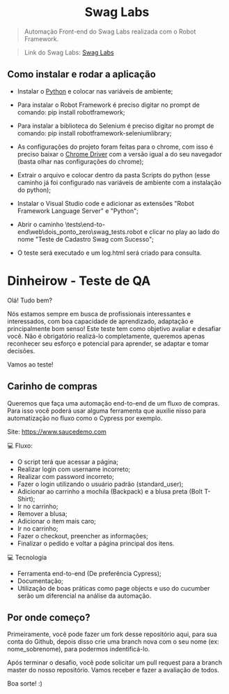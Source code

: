 # <h1 align="center">Swag Labs</h1>

> Automação Front-end do Swag Labs realizada com o Robot Framework.

> Link do Swag Labs: [Swag Labs](https://www.saucedemo.com/)

## Como instalar e rodar a aplicação

+ Instalar o [Python](https://www.python.org/downloads/) e colocar nas variáveis de ambiente;

+ Para instalar o Robot Framework é preciso digitar no prompt de comando: pip install robotframework;

+ Para instalar a biblioteca do Selenium é preciso digitar no prompt de comando: pip install robotframework-seleniumlibrary;

+ As configurações do projeto foram feitas para o chrome, com isso é preciso baixar o [Chrome Driver](https://chromedriver.chromium.org/downloads) com a versão igual a do seu navegador (basta olhar nas configurações do chrome);

+ Extrair o arquivo e colocar dentro da pasta Scripts do python (esse caminho já foi configurado nas variáveis de ambiente com a instalação do python);

+ Instalar o Visual Studio code e adicionar as extensões "Robot Framework Language Server" e "Python";

+ Abrir o caminho \tests\end-to-end\web\dois_ponto_zero\swag_tests.robot e clicar no play ao lado do nome "Teste de Cadastro Swag com Sucesso";

+ O teste será executado e um log.html será criado para consulta.







# Dinheirow - Teste de QA

Olá! Tudo bem?

Nós estamos sempre em busca de profissionais interessantes e interessados, com boa capacidade de aprendizado, adaptação e principalmente bom senso!
Este teste tem como objetivo avaliar e desafiar você. Não é obrigatório realizá-lo completamente, queremos apenas reconhecer seu esforço e potencial para aprender, se adaptar e tomar decisões.

Vamos ao teste!

## Carinho de compras

Queremos que faça uma automação end-to-end de um fluxo de compras. Para isso você poderá usar alguma ferramenta que auxilie nisso para automatização no fluxo como o Cypress por exemplo.

Site: https://www.saucedemo.com

💻 Fluxo:
- O script terá que acessar a página;
- Realizar login com username incorreto;
- Realizar com password incorreto;
- Fazer o login utilizando o usuário padrão (standard_user);
- Adicionar ao carrinho a mochila (Backpack) e a blusa preta (Bolt T-Shirt);
- Ir no carrinho;
- Remover a blusa;
- Adicionar o item mais caro;
- Ir no carrinho;
- Fazer o checkout, preencher as informações;
- Finalizar o pedido e voltar a página principal dos itens.

💻 Tecnologia
- Ferramenta end-to-end (De preferência Cypress);
- Documentação;
- Utilização de boas práticas como page objects e uso do cucumber serão um 
diferencial na análise da automação.

## Por onde começo?
Primeiramente, você pode fazer um fork desse repositório aqui, para sua conta do Github, depois disso crie uma branch nova com o seu nome (ex: nome_sobrenome), para podermos indentificá-lo.

Após terminar o desafio, você pode solicitar um pull request para a branch master do nosso repositório. Vamos receber e fazer a avaliação de todos.

Boa sorte! :)

